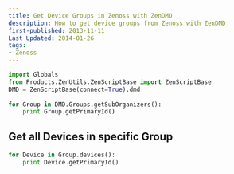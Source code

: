 ```yaml
---
title: Get Device Groups in Zenoss with ZenDMD
description: How to get device groups from Zenoss with ZenDMD
first-published: 2013-11-11
Last Updated: 2014-01-26
tags:
- Zenoss
---
```


```python
import Globals
from Products.ZenUtils.ZenScriptBase import ZenScriptBase
DMD = ZenScriptBase(connect=True).dmd
   
for Group in DMD.Groups.getSubOrganizers():
    print Group.getPrimaryId()
```

Get all Devices in specific Group
---------------------------------

```python
for Device in Group.devices():
    print Device.getPrimaryId()
```
